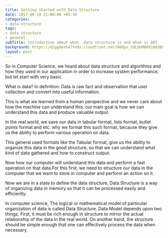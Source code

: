 ```yaml
---
title: Getting Started with Data Structure
date: 2017-08-19 21:00:00 +05:30
categories:
- data-structure
tags:
- data structure
- general
subTitle: introduction about what  data structure is and what is ADT
background: https://d2gg9evh47fn9z.cloudfront.net/800px_COLOURBOX18838881.jpg
layout: post
---
```


So in Computer Science, we heard about data structure and algorithms and how they used in our application in order to increase system performance. but let start with very basic.

What is data?
In definition: Data is raw fact and observation that user collection and convert into useful information.

This is what we learned from a human perspective and we never care about how the machine can understand this. our main goal is how we can understand this data and produce valuable output.

In the real world, we save our data in tabular format, lists format, bullet points format and etc. why we format this such format, because they give us the ability to perform various operation on data.

This general used formats like the Tabular format, give us the ability to organize this data in the good structure, so that we can understand what kind of data gathered and how to construct output.

Now how our computer will understand this data and perform a fast operation on that data.For this first, we need to structure our data in the computer that we want to store in computer and perform an action on it.

Now we are in a state to define the data structure, Data Structure is a way of organizing data in memory so that it can be processed easily and efficiently.

In computer science, The logical or mathematical model of particular organization of data is called Data Structure. Data Model depends upon two things, First, it must be rich enough in structure to mirror the actual relationship of the data in the real world. On another hand, the structure should be simple enough that one can effectively process the data when necessary.